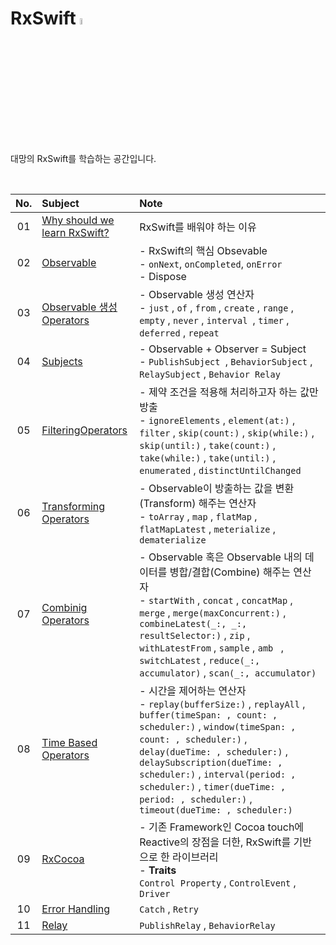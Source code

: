 # RxSwift <img src="https://user-images.githubusercontent.com/92635121/191955960-95768ced-c2bc-404f-87f0-885f3fa91ca2.png" width=5%/>
대망의 RxSwift를 학습하는 공간입니다.

<br>

|No.|Subject|Note|
|:-:|:--|:--|
|01|[Why should we learn RxSwift?](https://github.com/Jeeehee/RxSwift/blob/main/RxSwift/01_WhyShouldWeLearnRxSwift.md)|RxSwift를 배워야 하는 이유|
|02|[Observable](https://github.com/Jeeehee/RxSwift/blob/main/RxSwift/02_Observable.md)|-  RxSwift의 핵심 Obsevable<br />-  `onNext`, `onCompleted`, `onError`<br />-  Dispose|
|03|[Observable 생성 Operators](https://github.com/Jeeehee/RxSwift/blob/main/RxSwift/03_Operators.md)|-  Observable 생성 연산자<br />-  `just` , `of` , `from` , `create` , `range` , `empty` , `never` , `interval `,  `timer` , `deferred` , `repeat`|
|04|[Subjects](https://github.com/Jeeehee/RxSwift/blob/main/RxSwift/04_Subjects.md)|-  Observable + Observer = Subject<br />-  `PublishSubject `, `BehaviorSubject` , `RelaySubject` , `Behavior Relay`|
|05|[FilteringOperators](https://github.com/Jeeehee/RxSwift/blob/main/RxSwift/05_FilteringOperators.md)|-  제약 조건을 적용해 처리하고자 하는 값만 방출<br />-  `ignoreElements` , `element(at:)` , `filter` , `skip(count:)` , `skip(while:)` , `skip(until:)` , `take(count:)` , `take(while:)` , `take(until:)` , `enumerated` , `distinctUntilChanged`|
|06|[Transforming Operators](https://github.com/Jeeehee/RxSwift/blob/main/RxSwift/06_TransformingOperators.md)|-  Observable이 방출하는 값을 변환(Transform) 해주는 연산자<br />-  `toArray` , `map` , `flatMap` , `flatMapLatest` , `meterialize` , `dematerialize`|
|07|[Combinig Operators](https://github.com/Jeeehee/RxSwift/blob/main/RxSwift/07_CombinigOperators.md)|- Observable 혹은 Observable 내의 데이터를 병합/결합(Combine) 해주는 연산자<br />- `startWith` , `concat` , `concatMap` , `merge` , `merge(maxConcurrent:)` , `combineLatest(_:, _:, resultSelector:)` , `zip` , `withLatestFrom` , `sample` , `amb ` , `switchLatest` , `reduce(_:, accumulator)`  , `scan(_:, accumulator)`|
|08|[Time Based Operators](https://github.com/Jeeehee/RxSwift/blob/main/RxSwift/08_TimeBasedOperators.md)|- 시간을 제어하는 연산자<br />- `replay(bufferSize:)` , `replayAll` , `buffer(timeSpan: , count: , scheduler:)` , `window(timeSpan: , count: , scheduler:)` , `delay(dueTime: , scheduler:)` , `delaySubscription(dueTime: , scheduler:)` , `interval(period: , scheduler:)` , `timer(dueTime: , period: , scheduler:)` , `timeout(dueTime: , scheduler:)`|
|09|[RxCocoa](https://github.com/Jeeehee/RxSwift/blob/main/RxSwift/09_RxCocoa.md)|- 기존 Framework인 Cocoa touch에 Reactive의 장점을 더한, RxSwift를 기반으로 한 라이브러리 <br />- **Traits**<br />  `Control Property` , `ControlEvent` , `Driver`|
|10|[Error Handling](https://github.com/Jeeehee/RxSwift/blob/main/RxSwift/10_ErrorHandling.md)|`Catch` , `Retry`|
|11|[Relay](https://github.com/Jeeehee/RxSwift/blob/main/RxSwift/11_Relay.md)|`PublishRelay` , `BehaviorRelay`|
